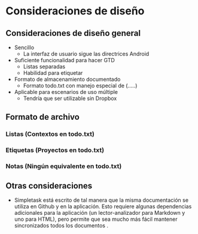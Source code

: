 Consideraciones de diseño
=========================

Consideraciones de diseño general
---------------------------------

-   Sencillo
    -   La interfaz de usuario sigue las directrices Android
-   Suficiente funcionalidad para hacer GTD
    -   Listas separadas
    -   Habilidad para etiquetar
-   Formato de almacenamiento documentado
    -   Formato todo.txt con manejo especial de (.....)
-   Aplicable para escenarios de uso múltiple
    -   Tendría que ser utilizable sin Dropbox

Formato de archivo
------------------

### Listas (Contextos en todo.txt)

### Etiquetas (Proyectos en todo.txt)

### Notas (Ningún equivalente en todo.txt)

Otras consideraciones
---------------------

-   Simpletask está escrito de tal manera que la misma documentación se utiliza en Github y en la aplicación. Esto requiere algunas dependencias adicionales para la aplicación (un lector-analizador para Markdown y uno para HTML), pero permite que sea mucho más fácil mantener sincronizados todos los documentos .

